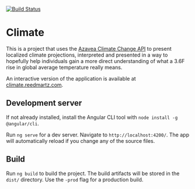 [![Build Status](https://travis-ci.org/rmartz/personal-climate.svg?branch=develop)](https://travis-ci.org/rmartz/personal-climate)
# Climate
This is a project that uses the [Azavea Climate Change API](https://climate.azavea.com/) to present localized climate projections, interpreted and presented in a way to hopefully help individuals gain a more direct understanding of what a 3.6F rise in global average temperature really means.

An interactive version of the application is available at [climate.reedmartz.com](https://climate.reedmartz.com).

## Development server
If not already installed, install the Angular CLI tool with `node install -g @angular/cli`.

Run `ng serve` for a dev server. Navigate to `http://localhost:4200/`. The app will automatically reload if you change any of the source files.

## Build

Run `ng build` to build the project. The build artifacts will be stored in the `dist/` directory. Use the `-prod` flag for a production build.
